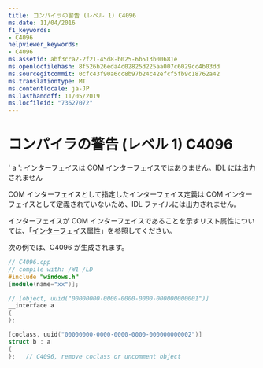 ```yaml
---
title: コンパイラの警告 (レベル 1) C4096
ms.date: 11/04/2016
f1_keywords:
- C4096
helpviewer_keywords:
- C4096
ms.assetid: abf3cca2-2f21-45d8-b025-6b513b00681e
ms.openlocfilehash: 8f526b26eda4c02825d225aa007c6029cc4b03dd
ms.sourcegitcommit: 0cfc43f90a6cc8b97b24c42efcf5fb9c18762a42
ms.translationtype: MT
ms.contentlocale: ja-JP
ms.lasthandoff: 11/05/2019
ms.locfileid: "73627072"
---
```

# <a name="compiler-warning-level-1-c4096"></a>コンパイラの警告 (レベル 1) C4096

' a ': インターフェイスは COM インターフェイスではありません。IDL には出力されません

COM インターフェイスとして指定したインターフェイス定義は COM インターフェイスとして定義されていないため、IDL ファイルには出力されません。

インターフェイスが COM インターフェイスであることを示すリスト属性については、「[インターフェイス属性](../../windows/attributes/interface-attributes.md)」を参照してください。

次の例では、C4096 が生成されます。

```cpp
// C4096.cpp
// compile with: /W1 /LD
#include "windows.h"
[module(name="xx")];

// [object, uuid("00000000-0000-0000-0000-000000000001")]
__interface a
{
};

[coclass, uuid("00000000-0000-0000-0000-000000000002")]
struct b : a
{
};   // C4096, remove coclass or uncomment object
```